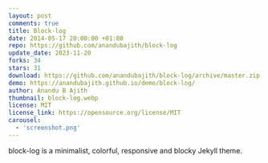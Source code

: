 ```yaml
---
layout: post
comments: true
title: Block-log
date: 2014-05-17 20:00:00 +01:00
repo: https://github.com/anandubajith/block-log
update_date: 2023-11-20
forks: 34
stars: 31
download: https://github.com/anandubajith/block-log/archive/master.zip
demo: https://anandubajith.github.io/demo/block-log/
author: Anandu B Ajith
thumbnail: block-log.webp
license: MIT
license_link: https://opensource.org/license/MIT
carousel:
  - 'screenshot.png'
---
```


block-log is a minimalist, colorful, responsive and blocky Jekyll theme.
